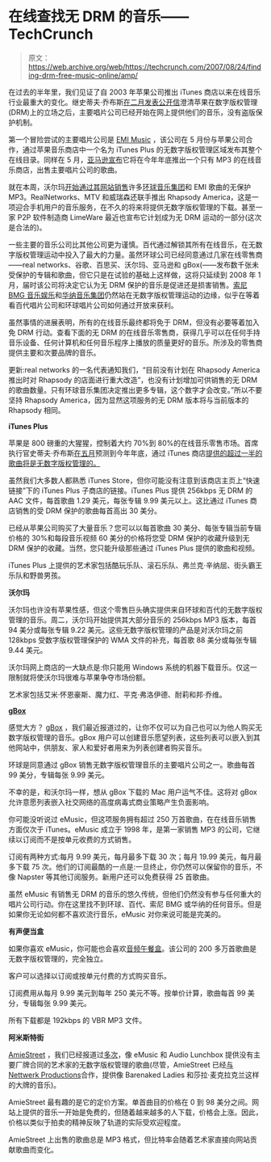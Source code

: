 # 在线查找无 DRM 的音乐——TechCrunch

> 原文：<https://web.archive.org/web/https://techcrunch.com/2007/08/24/finding-drm-free-music-online/amp/>

在过去的半年里，我们见证了自 2003 年苹果公司推出 iTunes 商店以来在线音乐行业最重大的变化。继史蒂夫·乔布斯[在二月发表公开信](https://web.archive.org/web/20191129214115/http://www.beta.techcrunch.com/2007/02/06/apple-openly-supports-death-of-drm/)澄清苹果在数字版权管理(DRM)上的立场之后，主要唱片公司已经开始在网上提供他们的音乐，没有盗版保护机制。

第一个冒险尝试的主要唱片公司是 [EMI Music](https://web.archive.org/web/20191129214115/http://www.emigroup.com/) ，该公司在 5 月份与苹果公司合作，通过苹果音乐商店中一个名为 iTunes Plus 的无数字版权管理区域发布其整个在线目录。同样在 5 月，[亚马逊宣布](https://web.archive.org/web/20191129214115/http://www.beta.techcrunch.com/2007/05/16/another-break-in-the-wall-amazoncom-to-sell-drm-free-music/)它将在今年年底推出一个只有 MP3 的在线音乐商店，出售主要唱片公司的歌曲。

就在本周，沃尔玛[开始通过其网站销售](https://web.archive.org/web/20191129214115/http://news.zdnet.com/2100-9588_22-6203574.html)许多[环球音乐集团](https://web.archive.org/web/20191129214115/http://www.umusic.com/)和 EMI 歌曲的无保护 MP3。RealNetworks、MTV 和威瑞森还联手推出 Rhapsody America，这是一项迎合手机用户的音乐服务，在不久的将来将提供无数字版权管理的下载。甚至一家 P2P 软件制造商 LimeWare 最近也宣布它计划成为无 DRM 运动的一部分(这次是合法的)。

[](https://web.archive.org/web/20191129214115/http://www.beta.techcrunch.com/wp-content/drmfree_online_music_providers.html)

一些主要的音乐公司比其他公司更为谨慎。百代通过解锁其所有在线音乐，在无数字版权管理运动中投入了最大的力量。虽然环球公司已经同意通过几家在线零售商——real networks、谷歌、百思买、沃尔玛、亚马逊和 gBox(——发布数千张未受保护的专辑和歌曲，但它只是在试验的基础上这样做，这将只延续到 2008 年 1 月，届时该公司将决定它认为无 DRM 保护的音乐是促进还是损害销售。[索尼 BMG 音乐娱乐](https://web.archive.org/web/20191129214115/http://www.bmg.com/)和[华纳音乐集团](https://web.archive.org/web/20191129214115/http://www.wmg.com/)仍然站在无数字版权管理运动的边缘，似乎在等着看百代唱片公司和环球唱片公司如何通过开放来获利。

虽然事情的进展表明，所有的在线音乐最终都将免于 DRM，但没有必要等着加入免 DRM 行动。查看下面的无 DRM 的在线音乐零售商，获得几乎可以在任何手持音乐设备、任何计算机和任何音乐程序上播放的质量更好的音乐。所涉及的零售商提供主要和次要品牌的音乐。

更新:real networks 的一名代表通知我们，“目前没有计划在 Rhapsody America 推出时对 Rhapsody 的店面进行重大改造”，也没有计划增加可供销售的无 DRM 的歌曲数量。只有环球音乐集团决定推出更多专辑，这个数字才会改变。”所以不要坚持 Rhapsody America，因为显然这项服务的无 DRM 版本将与当前版本的 Rhapsody 相同。

**iTunes Plus**

[](https://web.archive.org/web/20191129214115/http://www.apple.com/itunes/)

苹果是 800 磅重的大猩猩，控制着大约 70%到 80%的在线音乐零售市场。首席执行官史蒂夫·乔布斯[在五月](https://web.archive.org/web/20191129214115/http://news.zdnet.com/2100-9588_22-6187457.html)预测到今年年底，通过 iTunes 商店[提供的超过一半的歌曲将是无数字版权管理的。](https://web.archive.org/web/20191129214115/http://www.apple.com/itunes/)

虽然我们大多数人都熟悉 iTunes Store，但你可能没有注意到该商店主页上“快速链接”下的 iTunes Plus 子商店的链接。iTunes Plus 提供 256kbps 无 DRM 的 AAC 文件，每首歌曲 1.29 美元，每张专辑 9.99 美元以上。这比通过 iTunes 商店销售的受 DRM 保护的歌曲每首高出 30 美分。

已经从苹果公司购买了大量音乐？您可以以每首歌曲 30 美分、每张专辑当前专辑价格的 30%和每段音乐视频 60 美分的价格将您受 DRM 保护的收藏升级到无 DRM 保护的收藏。当然，您只能升级那些通过 iTunes Plus 提供的歌曲和视频。

iTunes Plus 上提供的艺术家包括酷玩乐队、滚石乐队、弗兰克·辛纳屈、街头霸王乐队和野兽男孩。

**沃尔玛**

[](https://web.archive.org/web/20191129214115/http://musicdownloads.walmart.com/)

沃尔玛也许没有苹果性感，但这个零售巨头确实提供来自环球和百代的无数字版权管理的音乐。周二，沃尔玛开始提供其大部分音乐的 256kbps MP3 版本，每首 94 美分或每张专辑 9.22 美元。这些无数字版权管理的产品是对沃尔玛之前 128kbps 受数字版权管理保护的 WMA 文件的补充，每首歌 88 美分或每张专辑 9.44 美元。

沃尔玛网上商店的一大缺点是:你只能用 Windows 系统的机器下载音乐。仅这一限制就将使沃尔玛很难与苹果争夺市场份额。

艺术家包括艾米·怀恩豪斯、魔力红、平克·弗洛伊德、耐莉和邦·乔维。

**[gBox](https://web.archive.org/web/20191129214115/https://crunchbase.com/organization/gbox)**

 [](https://web.archive.org/web/20191129214115/http://www.crunchbase.com/company/gBox)

感觉大方？ [gBox](https://web.archive.org/web/20191129214115/http://www.crunchbase.com/company/gBox) ，我们最近报道过的，让你不仅可以为自己也可以为他人购买无数字版权管理的音乐。gBox 用户可以创建音乐愿望列表，这些列表可以嵌入到其他网站中，供朋友、家人和爱好者用来为列表创建者购买音乐。

环球是同意通过 gBox 销售无数字版权管理音乐的主要唱片公司之一。歌曲每首 99 美分，专辑每张 9.99 美元。

不幸的是，和沃尔玛一样，想从 gBox 下载的 Mac 用户运气不佳。这将对 gBox 允许意愿列表嵌入社交网络的高度病毒式商业策略产生负面影响。

 [](https://web.archive.org/web/20191129214115/http://www.crunchbase.com/company/emusic)

你可能没听说过 eMusic，但这项服务拥有超过 250 万首歌曲，在在线音乐销售方面仅次于 iTunes。eMusic 成立于 1998 年，是第一家销售 MP3 的公司，它继续以订阅而不是按单元收费的方式销售。

订阅有两种方式:每月 9.99 美元，每月最多下载 30 次；每月 19.99 美元，每月最多下载 75 次。他们的订阅最酷的一点是:一旦终止，你仍然可以保留你的音乐，不像 Napster 等其他订阅服务。新用户还可以免费获得 25 首歌曲。

虽然 eMusic 有销售无 DRM 的音乐的悠久传统，但他们仍然没有参与任何重大的唱片公司行动。你在这里找不到环球、百代、索尼 BMG 或华纳的任何音乐。但是如果你无论如何都不喜欢流行音乐，eMusic 对你来说可能是完美的。

**有声便当盒**

[](https://web.archive.org/web/20191129214115/http://www.audiolunchbox.com/)

如果你喜欢 eMusic，你可能也会喜欢[音频午餐盒](https://web.archive.org/web/20191129214115/http://www.audiolunchbox.com/)。该公司的 200 多万首歌曲是无数字版权管理的，完全独立。

客户可以选择以订阅或按单元付费的方式购买音乐。

订阅费用从每月 9.99 美元到每年 250 美元不等。按单价计算，歌曲每首 99 美分，专辑每张 9.99 美元。

所有下载都是 192kbps 的 VBR MP3 文件。

**阿米斯特街**

[](https://web.archive.org/web/20191129214115/http://www.crunchbase.com/company/AmieStreet)

[AmieStreet](https://web.archive.org/web/20191129214115/http://www.crunchbase.com/company/AmieStreet) ，我们已经报道过[多次](https://web.archive.org/web/20191129214115/http://www.beta.techcrunch.com/2007/07/03/amie-street-celebrates-first-birthday-free-music-for-techcrunch-readers/)，像 eMusic 和 Audio Lunchbox 提供没有主要厂牌合同的艺术家的无数字版权管理的歌曲(尽管，AmieStreet 已经[与 Nettwerk Productions](https://web.archive.org/web/20191129214115/http://www.beta.techcrunch.com/2007/03/05/barenaked-ladies-new-album-free-no-drm-now/)合作，提供像 Barenaked Ladies 和莎拉·麦克拉克兰这样的大牌的音乐)。

AmieStreet 最有趣的是它的定价方案。单首曲目的价格在 0 到 98 美分之间。网站上提供的音乐一开始是免费的，但随着越来越多的人下载，价格会上涨。因此，价格以类似于拍卖的精神反映了轨道的实际受欢迎程度。

AmieStreet 上出售的歌曲总是 MP3 格式，但比特率会随着艺术家直接向网站贡献歌曲而变化。

<amp-analytics data-credentials="include"></amp-analytics>